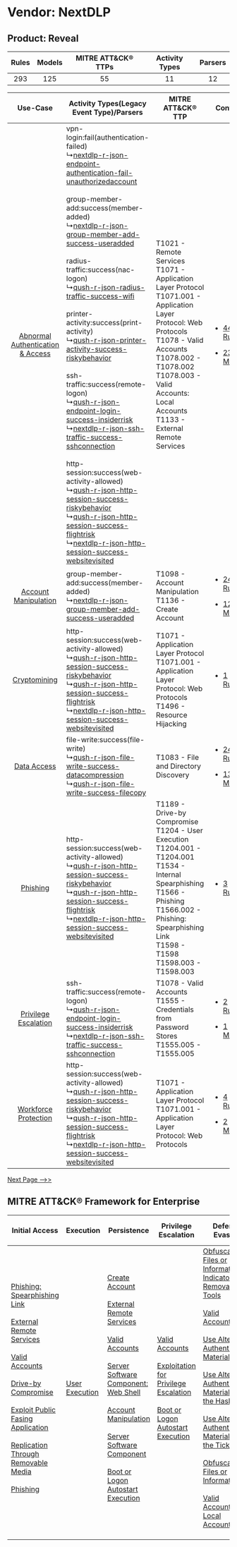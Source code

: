 Vendor: NextDLP
===============
Product: Reveal
---------------
| Rules | Models | MITRE ATT&CK® TTPs | Activity Types | Parsers |
|:-----:|:------:|:------------------:|:--------------:|:-------:|
|  293  |  125   |         55         |       11       |   12    |

|    Use-Case    | Activity Types(Legacy Event Type)/Parsers    | MITRE ATT&CK® TTP    | Content    |
|:----:| ---- | ---- | ---- |
| [Abnormal Authentication & Access](../../../UseCases/uc_abnormal_authentication_&_access.md) |  vpn-login:fail(authentication-failed)<br> ↳[nextdlp-r-json-endpoint-authentication-fail-unauthorizedaccount](Ps/pC_nextdlprjsonendpointauthenticationfailunauthorizedaccount.md)<br><br> group-member-add:success(member-added)<br> ↳[nextdlp-r-json-group-member-add-success-useradded](Ps/pC_nextdlprjsongroupmemberaddsuccessuseradded.md)<br><br> radius-traffic:success(nac-logon)<br> ↳[qush-r-json-radius-traffic-success-wifi](Ps/pC_qushrjsonradiustrafficsuccesswifi.md)<br><br> printer-activity:success(print-activity)<br> ↳[qush-r-json-printer-activity-success-riskybehavior](Ps/pC_qushrjsonprinteractivitysuccessriskybehavior.md)<br><br> ssh-traffic:success(remote-logon)<br> ↳[qush-r-json-endpoint-login-success-insiderrisk](Ps/pC_qushrjsonendpointloginsuccessinsiderrisk.md)<br> ↳[nextdlp-r-json-ssh-traffic-success-sshconnection](Ps/pC_nextdlprjsonsshtrafficsuccesssshconnection.md)<br><br> http-session:success(web-activity-allowed)<br> ↳[qush-r-json-http-session-success-riskybehavior](Ps/pC_qushrjsonhttpsessionsuccessriskybehavior.md)<br> ↳[qush-r-json-http-session-success-flightrisk](Ps/pC_qushrjsonhttpsessionsuccessflightrisk.md)<br> ↳[nextdlp-r-json-http-session-success-websitevisited](Ps/pC_nextdlprjsonhttpsessionsuccesswebsitevisited.md)<br> | T1021 - Remote Services<br>T1071 - Application Layer Protocol<br>T1071.001 - Application Layer Protocol: Web Protocols<br>T1078 - Valid Accounts<br>T1078.002 - T1078.002<br>T1078.003 - Valid Accounts: Local Accounts<br>T1133 - External Remote Services<br> | [<ul><li>44 Rules</li></ul><ul><li>23 Models</li></ul>](RM/r_m_nextdlp_reveal_Abnormal_Authentication_&_Access.md) |
|    [Account Manipulation](../../../UseCases/uc_account_manipulation.md)    |  group-member-add:success(member-added)<br> ↳[nextdlp-r-json-group-member-add-success-useradded](Ps/pC_nextdlprjsongroupmemberaddsuccessuseradded.md)<br>    | T1098 - Account Manipulation<br>T1136 - Create Account<br>    | [<ul><li>24 Rules</li></ul><ul><li>12 Models</li></ul>](RM/r_m_nextdlp_reveal_Account_Manipulation.md)    |
|    [Cryptomining](../../../UseCases/uc_cryptomining.md)    |  http-session:success(web-activity-allowed)<br> ↳[qush-r-json-http-session-success-riskybehavior](Ps/pC_qushrjsonhttpsessionsuccessriskybehavior.md)<br> ↳[qush-r-json-http-session-success-flightrisk](Ps/pC_qushrjsonhttpsessionsuccessflightrisk.md)<br> ↳[nextdlp-r-json-http-session-success-websitevisited](Ps/pC_nextdlprjsonhttpsessionsuccesswebsitevisited.md)<br>    | T1071 - Application Layer Protocol<br>T1071.001 - Application Layer Protocol: Web Protocols<br>T1496 - Resource Hijacking<br>    | [<ul><li>1 Rules</li></ul>](RM/r_m_nextdlp_reveal_Cryptomining.md)    |
|    [Data Access](../../../UseCases/uc_data_access.md)    |  file-write:success(file-write)<br> ↳[qush-r-json-file-write-success-datacompression](Ps/pC_qushrjsonfilewritesuccessdatacompression.md)<br> ↳[qush-r-json-file-write-success-filecopy](Ps/pC_qushrjsonfilewritesuccessfilecopy.md)<br>    | T1083 - File and Directory Discovery<br>    | [<ul><li>24 Rules</li></ul><ul><li>13 Models</li></ul>](RM/r_m_nextdlp_reveal_Data_Access.md)    |
|    [Phishing](../../../UseCases/uc_phishing.md)    |  http-session:success(web-activity-allowed)<br> ↳[qush-r-json-http-session-success-riskybehavior](Ps/pC_qushrjsonhttpsessionsuccessriskybehavior.md)<br> ↳[qush-r-json-http-session-success-flightrisk](Ps/pC_qushrjsonhttpsessionsuccessflightrisk.md)<br> ↳[nextdlp-r-json-http-session-success-websitevisited](Ps/pC_nextdlprjsonhttpsessionsuccesswebsitevisited.md)<br>    | T1189 - Drive-by Compromise<br>T1204 - User Execution<br>T1204.001 - T1204.001<br>T1534 - Internal Spearphishing<br>T1566 - Phishing<br>T1566.002 - Phishing: Spearphishing Link<br>T1598 - T1598<br>T1598.003 - T1598.003<br>    | [<ul><li>3 Rules</li></ul>](RM/r_m_nextdlp_reveal_Phishing.md)    |
|    [Privilege Escalation](../../../UseCases/uc_privilege_escalation.md)    |  ssh-traffic:success(remote-logon)<br> ↳[qush-r-json-endpoint-login-success-insiderrisk](Ps/pC_qushrjsonendpointloginsuccessinsiderrisk.md)<br> ↳[nextdlp-r-json-ssh-traffic-success-sshconnection](Ps/pC_nextdlprjsonsshtrafficsuccesssshconnection.md)<br>    | T1078 - Valid Accounts<br>T1555 - Credentials from Password Stores<br>T1555.005 - T1555.005<br>    | [<ul><li>2 Rules</li></ul><ul><li>1 Models</li></ul>](RM/r_m_nextdlp_reveal_Privilege_Escalation.md)    |
|    [Workforce Protection](../../../UseCases/uc_workforce_protection.md)    |  http-session:success(web-activity-allowed)<br> ↳[qush-r-json-http-session-success-riskybehavior](Ps/pC_qushrjsonhttpsessionsuccessriskybehavior.md)<br> ↳[qush-r-json-http-session-success-flightrisk](Ps/pC_qushrjsonhttpsessionsuccessflightrisk.md)<br> ↳[nextdlp-r-json-http-session-success-websitevisited](Ps/pC_nextdlprjsonhttpsessionsuccesswebsitevisited.md)<br>    | T1071 - Application Layer Protocol<br>T1071.001 - Application Layer Protocol: Web Protocols<br>    | [<ul><li>4 Rules</li></ul><ul><li>2 Models</li></ul>](RM/r_m_nextdlp_reveal_Workforce_Protection.md)    |
[Next Page -->>](2_ds_nextdlp_reveal.md)

MITRE ATT&CK® Framework for Enterprise
--------------------------------------
| Initial Access                                                                                                                                                                                                                                                                                                                                                                                                                                                                                                                                           | Execution                                                           | Persistence                                                                                                                                                                                                                                                                                                                                                                                                                                                                                                                                                   | Privilege Escalation                                                                                                                                                                                                                                | Defense Evasion                                                                                                                                                                                                                                                                                                                                                                                                                                                                                                                                                                                                                                                                            | Credential Access                                                                                                                                                                                                                                                                                                                                          | Discovery                                                                                                                                                     | Lateral Movement                                                                                                                                                                                                                                                                                                                  | Collection                                                            | Command and Control                                                                                                                                                                                                                                                                                                                                                                                                                                                                                                                                                        | Exfiltration                                                                                                                                                                                                                                                                                                                                                                                                                                                                                                                                                               | Impact                                                                                                                                                |
| -------------------------------------------------------------------------------------------------------------------------------------------------------------------------------------------------------------------------------------------------------------------------------------------------------------------------------------------------------------------------------------------------------------------------------------------------------------------------------------------------------------------------------------------------------- | ------------------------------------------------------------------- | ------------------------------------------------------------------------------------------------------------------------------------------------------------------------------------------------------------------------------------------------------------------------------------------------------------------------------------------------------------------------------------------------------------------------------------------------------------------------------------------------------------------------------------------------------------- | --------------------------------------------------------------------------------------------------------------------------------------------------------------------------------------------------------------------------------------------------- | ------------------------------------------------------------------------------------------------------------------------------------------------------------------------------------------------------------------------------------------------------------------------------------------------------------------------------------------------------------------------------------------------------------------------------------------------------------------------------------------------------------------------------------------------------------------------------------------------------------------------------------------------------------------------------------------ | ---------------------------------------------------------------------------------------------------------------------------------------------------------------------------------------------------------------------------------------------------------------------------------------------------------------------------------------------------------- | ------------------------------------------------------------------------------------------------------------------------------------------------------------- | --------------------------------------------------------------------------------------------------------------------------------------------------------------------------------------------------------------------------------------------------------------------------------------------------------------------------------- | --------------------------------------------------------------------- | -------------------------------------------------------------------------------------------------------------------------------------------------------------------------------------------------------------------------------------------------------------------------------------------------------------------------------------------------------------------------------------------------------------------------------------------------------------------------------------------------------------------------------------------------------------------------- | -------------------------------------------------------------------------------------------------------------------------------------------------------------------------------------------------------------------------------------------------------------------------------------------------------------------------------------------------------------------------------------------------------------------------------------------------------------------------------------------------------------------------------------------------------------------------- | ----------------------------------------------------------------------------------------------------------------------------------------------------- |
| [Phishing: Spearphishing Link](https://attack.mitre.org/techniques/T1566/002)<br><br>[External Remote Services](https://attack.mitre.org/techniques/T1133)<br><br>[Valid Accounts](https://attack.mitre.org/techniques/T1078)<br><br>[Drive-by Compromise](https://attack.mitre.org/techniques/T1189)<br><br>[Exploit Public Fasing Application](https://attack.mitre.org/techniques/T1190)<br><br>[Replication Through Removable Media](https://attack.mitre.org/techniques/T1091)<br><br>[Phishing](https://attack.mitre.org/techniques/T1566)<br><br> | [User Execution](https://attack.mitre.org/techniques/T1204)<br><br> | [Create Account](https://attack.mitre.org/techniques/T1136)<br><br>[External Remote Services](https://attack.mitre.org/techniques/T1133)<br><br>[Valid Accounts](https://attack.mitre.org/techniques/T1078)<br><br>[Server Software Component: Web Shell](https://attack.mitre.org/techniques/T1505/003)<br><br>[Account Manipulation](https://attack.mitre.org/techniques/T1098)<br><br>[Server Software Component](https://attack.mitre.org/techniques/T1505)<br><br>[Boot or Logon Autostart Execution](https://attack.mitre.org/techniques/T1547)<br><br> | [Valid Accounts](https://attack.mitre.org/techniques/T1078)<br><br>[Exploitation for Privilege Escalation](https://attack.mitre.org/techniques/T1068)<br><br>[Boot or Logon Autostart Execution](https://attack.mitre.org/techniques/T1547)<br><br> | [Obfuscated Files or Information: Indicator Removal from Tools](https://attack.mitre.org/techniques/T1027/005)<br><br>[Valid Accounts](https://attack.mitre.org/techniques/T1078)<br><br>[Use Alternate Authentication Material](https://attack.mitre.org/techniques/T1550)<br><br>[Use Alternate Authentication Material: Pass the Hash](https://attack.mitre.org/techniques/T1550/002)<br><br>[Use Alternate Authentication Material: Pass the Ticket](https://attack.mitre.org/techniques/T1550/003)<br><br>[Obfuscated Files or Information](https://attack.mitre.org/techniques/T1027)<br><br>[Valid Accounts: Local Accounts](https://attack.mitre.org/techniques/T1078/003)<br><br> | [OS Credential Dumping](https://attack.mitre.org/techniques/T1003)<br><br>[Steal or Forge Kerberos Tickets](https://attack.mitre.org/techniques/T1558)<br><br>[Credentials from Password Stores](https://attack.mitre.org/techniques/T1555)<br><br>[Steal or Forge Kerberos Tickets: Kerberoasting](https://attack.mitre.org/techniques/T1558/003)<br><br> | [File and Directory Discovery](https://attack.mitre.org/techniques/T1083)<br><br>[Remote System Discovery](https://attack.mitre.org/techniques/T1018)<br><br> | [Remote Services](https://attack.mitre.org/techniques/T1021)<br><br>[Use Alternate Authentication Material](https://attack.mitre.org/techniques/T1550)<br><br>[Replication Through Removable Media](https://attack.mitre.org/techniques/T1091)<br><br>[Internal Spearphishing](https://attack.mitre.org/techniques/T1534)<br><br> | [Email Collection](https://attack.mitre.org/techniques/T1114)<br><br> | [Web Service](https://attack.mitre.org/techniques/T1102)<br><br>[Application Layer Protocol: Web Protocols](https://attack.mitre.org/techniques/T1071/001)<br><br>[Dynamic Resolution](https://attack.mitre.org/techniques/T1568)<br><br>[Dynamic Resolution: Domain Generation Algorithms](https://attack.mitre.org/techniques/T1568/002)<br><br>[Proxy: Multi-hop Proxy](https://attack.mitre.org/techniques/T1090/003)<br><br>[Application Layer Protocol](https://attack.mitre.org/techniques/T1071)<br><br>[Proxy](https://attack.mitre.org/techniques/T1090)<br><br> | [Exfiltration Over Physical Medium: Exfiltration over USB](https://attack.mitre.org/techniques/T1052/001)<br><br>[Exfiltration Over C2 Channel](https://attack.mitre.org/techniques/T1041)<br><br>[Exfiltration Over Physical Medium](https://attack.mitre.org/techniques/T1052)<br><br>[Automated Exfiltration](https://attack.mitre.org/techniques/T1020)<br><br>[Exfiltration Over Web Service: Exfiltration to Cloud Storage](https://attack.mitre.org/techniques/T1567/002)<br><br>[Exfiltration Over Web Service](https://attack.mitre.org/techniques/T1567)<br><br> | [Resource Hijacking](https://attack.mitre.org/techniques/T1496)<br><br>[Data Encrypted for Impact](https://attack.mitre.org/techniques/T1486)<br><br> |